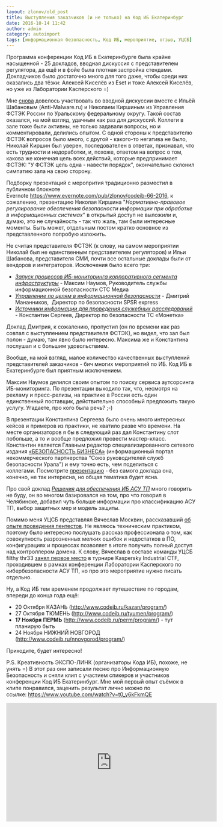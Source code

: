 ```yaml
---
layout: zlonov/old_post
title: Выступления заказчиков (и не только) на Код ИБ Екатеринбург
date: 2016-10-14 11:42
author: admin
category: autoimport
tags: [информационная безопасность, Код ИБ, мероприятие, отзыв, УЦСБ]
---
```

Программа конференции Код ИБ в Екатеринбурге была крайне насыщенной - 25 докладов, вводная дискуссия с представителем регулятора, да ещё и в фойе была плотная застройка стендами. Докладчиков было достаточно много для того даже, чтобы среди них оказались два тёзки: Алексей Киселёв из Eset и тоже Алексей Киселёв, но уже из Лаборатории Касперского =)

Мне <a href="https://zlonov.ru/2016/09/miniroadshow/">снова</a> довелось участвовать во вводной дискуссии вместе с Ильёй Шабановым (Anti-Malware.ru) и Николаем Киршиным из Управления ФСТЭК России по Уральскому федеральному округу. Такой состав оказался, на мой взгляд, удачным как раз для дискуссий. Коллеги в зале тоже были активны, не только задавали вопросы, но и комментировали, делились опытом. С одной стороны к представителю ФСТЭК вопросов было много, с другой - какого-то негатива не было, Николай Киршин был уверен, последователен в ответах, признавал, что есть трудности и недоработки, и, похоже, ответом на вопрос о том, какова же конечная цель всех действий, которые предпринимает ФСТЭК: "У ФСТЭК цель одна - навести порядок", окончательно склонил симпатию зала на свою сторону.

Подборку презентаций с меропрития традиционно разместил в публичном блокноте Evernote <a href="https://www.evernote.com/pub/zlonov/codeib-66-2016">https://www.evernote.com/pub/zlonov/codeib-66-2016</a>, к сожалению, презентацию Николая Киршина "<em>Нормативно-правовое регулирование обеспечения безопасности информации при обработке в информационных системах</em>" в открытый доступ не выложили и, думаю, это не случайность - так что жаль, там были интересные моменты. Быть может, отдельным постом кратко основное из представленного попробую изложить.

Не считая представителя ФСТЭК (к слову, на самом мероприятии Николай был не единственным представителем регуляторов) и Ильи Шабанова, представителя СМИ, почти все остальные доклады были от вендоров и интеграторов. Исключения было всего три:

<ul>
    <li><a href="https://www.evernote.com/shard/s178/nl/21930131/f431a25b-763f-4743-84f0-7870022e57a4?title=%D0%97%D0%B0%D0%BF%D1%83%D1%81%D0%BA%20%D0%BF%D1%80%D0%BE%D1%86%D0%B5%D1%81%D1%81%D0%BE%D0%B2%20%D0%98%D0%91-%D0%BC%D0%BE%D0%BD%D0%B8%D1%82%D0%BE%D1%80%D0%B8%D0%BD%D0%B3%D0%B0%20%D0%BA%D0%BE%D1%80%D0%BF%D0%BE%D1%80%D0%B0%D1%82%D0%B8%D0%B2%D0%BD%D0%BE%D0%B3%D0%BE%20%D1%81%D0%B5%D0%B3%D0%BC%D0%B5%D0%BD%D1%82%D0%B0%20%D0%B8%D0%BD%D1%84%D1%80%D0%B0%D1%81%D1%82%D1%80%D1%83%D0%BA%D1%82%D1%83%D1%80%D1%8B"><em>Запуск процессов ИБ-мониторинга корпоративного сегмента инфраструктуры</em></a> - Максим Наумов, Руководитель службы информационной безопасности СТС Медиа</li>
    <li><a href="https://www.evernote.com/shard/s178/nl/21930131/60ff1308-c31a-4b93-9275-9b311f3cbe9f?title=%D0%A3%D0%BF%D1%80%D0%B0%D0%B2%D0%BB%D0%B5%D0%BD%D0%B8%D0%B5%20%D0%BF%D0%BE%20%D1%86%D0%B5%D0%BB%D1%8F%D0%BC%20%D0%B2%20%D0%B8%D0%BD%D1%84%D0%BE%D1%80%D0%BC%D0%B0%D1%86%D0%B8%D0%BE%D0%BD%D0%BD%D0%BE%D0%B9%20%D0%B1%D0%B5%D0%B7%D0%BE%D0%BF%D0%B0%D1%81%D0%BD%D0%BE%D1%81%D1%82%D0%B8"><em>Управление по целям в информационной безопасности</em></a> - Дмитрий Мананников,  Директор по безопасности SPSR express</li>
    <li><a href="https://www.evernote.com/shard/s178/nl/21930131/f4fc5946-fd02-44d4-b892-916cc5be64a0?title=%D0%98%D1%81%D1%82%D0%BE%D1%87%D0%BD%D0%B8%D0%BA%D0%B8%20%D0%B8%D0%BD%D1%84%D0%BE%D1%80%D0%BC%D0%B0%D1%86%D0%B8%D0%B8%20%D0%B4%D0%BB%D1%8F%20%D0%BF%D1%80%D0%BE%D0%B2%D0%B5%D0%B4%D0%B5%D0%BD%D0%B8%D1%8F%20%D1%81%D0%BB%D1%83%D0%B6%D0%B5%D0%B1%D0%BD%D1%8B%D1%85%20%D1%80%D0%B0%D1%81%D1%81%D0%BB%D0%B5%D0%B4%D0%BE%D0%B2%D0%B0%D0%BD%D0%B8%D0%B9"><em>Источники информации для проведения служебных расследований</em></a> - Константин Сергеев,
Директор по безопасности ТС «Монетка»</li>
</ul>

Доклад Дмитрия, к сожалению, пропустил (он по времени как раз совпал с выступлением представителя ФСТЭК), но видел, что зал был полон - думаю, там явно было интересно. Максима же и Константина послушал и с большим удовольствием.

Вообще, на мой взгляд, малое количество качественных выступлений представителей заказчиков - бич многих мероприятий по ИБ. Код ИБ в Екатеринбурге был приятным исключением.

Максим Наумов делился своим опытом по поиску сервиса аутсорсинга ИБ-мониторинга. По презентации выходило так, что, несмотря на рекламу и пресс-релизы, на практике в России есть один единственный поставщик, действительно способный предложить такую услугу. Угадаете, про кого была речь? ;-)

В презентации Константина Сергеева было очень много интересных кейсов и примеров из практики, не хватило разве что времени. На месте организаторов я бы в следующий раз дал Константину слот побольше, а то и вообще предложил провести мастер-класс. Константин является Главным редактор специализированного сетевого издания <a href="http://www.ekb-security.ru/" target="_blank">«БЕЗОПАСНОСТЬ БИЗНЕСА»</a> (информационный портал некоммерческого партнерства "Союз руководителей служб безопасности Урала") и ему точно есть, чем поделиться с коллегами. Посмотрите <a href="https://www.evernote.com/shard/s178/nl/21930131/f4fc5946-fd02-44d4-b892-916cc5be64a0?title=%D0%98%D1%81%D1%82%D0%BE%D1%87%D0%BD%D0%B8%D0%BA%D0%B8%20%D0%B8%D0%BD%D1%84%D0%BE%D1%80%D0%BC%D0%B0%D1%86%D0%B8%D0%B8%20%D0%B4%D0%BB%D1%8F%20%D0%BF%D1%80%D0%BE%D0%B2%D0%B5%D0%B4%D0%B5%D0%BD%D0%B8%D1%8F%20%D1%81%D0%BB%D1%83%D0%B6%D0%B5%D0%B1%D0%BD%D1%8B%D1%85%20%D1%80%D0%B0%D1%81%D1%81%D0%BB%D0%B5%D0%B4%D0%BE%D0%B2%D0%B0%D0%BD%D0%B8%D0%B9">презентацию</a> - без самого доклада она, конечно, не так интересна, но общая тематика будет ясна.<b><i>
</i></b>

Про свой доклад <em><a href="https://www.evernote.com/shard/s178/nl/21930131/a773db20-afba-4592-9796-4c870bff8916?title=%D0%A0%D0%B5%D1%88%D0%B5%D0%BD%D0%B8%D1%8F%20%D0%B4%D0%BB%D1%8F%20%D0%BE%D0%B1%D0%B5%D1%81%D0%BF%D0%B5%D1%87%D0%B5%D0%BD%D0%B8%D1%8F%20%D0%98%D0%91%20%D0%90%D0%A1%D0%A3%20%D0%A2%D0%9F">Решения для обеспечения ИБ АСУ ТП</a> </em>много говорить не буду, он во многом базировался на том, про что говорил в Челябинске, добавил чуть больше информации про классификацию АСУ ТП, выбор защитных мер и модель защиты.

Помимо меня УЦСБ представлял Вячеслав Москвин, рассказавший <a href="https://www.evernote.com/shard/s178/nl/21930131/a315fdaa-539f-44ea-b589-39d5ba5cbcef?title=%D0%9F%D1%80%D0%B0%D0%BA%D1%82%D0%B8%D1%87%D0%B5%D1%81%D0%BA%D0%B8%D0%B9%20%D0%BE%D0%BF%D1%8B%D1%82%20%D0%BF%D1%80%D0%BE%D0%B2%D0%B5%D0%B4%D0%B5%D0%BD%D0%B8%D1%8F%20%D1%82%D0%B5%D1%81%D1%82%D0%B8%D1%80%D0%BE%D0%B2%D0%B0%D0%BD%D0%B8%D0%B9%20%D0%BD%D0%B0%20%D0%BF%D1%80%D0%BE%D0%BD%D0%B8%D0%BA%D0%BD%D0%BE%D0%B2%D0%B5%D0%BD%D0%B8%D0%B5">об опыте проведения пентестов</a>. Не являюсь техническим практиком, поэтому было интересно послушать рассказ профессионала о том, как совокупность разрозненных мелких ошибок и недостатков в ПО, конфигурациях и процессах позволяет в итоге получить полный доступ над контроллером домена. К слову, Вячеслав в составе команды УЦСБ filthy thr33 <a href="https://www.facebook.com/USSCru/posts/1292128614131765">занял первое место</a> в турнире Kaspersky Industrial CTF, проходившем в рамках конференции Лаборатории Касперского по кибербезопасности АСУ ТП, но про это мероприятие нужно писать отдельно.

Ну, а Код ИБ тем временем продолжает путешествие по городам, впереди до конца года ещё:

<ul>
    <li>20 Октября КАЗАНЬ (<a href="http://www.codeib.ru/kazan/program/">http://www.codeib.ru/kazan/program/</a>)</li>
    <li>27 Октября ТЮМЕНЬ (<a href="http://www.codeib.ru/tyumen/program/">http://www.codeib.ru/tyumen/program/</a>)</li>
    <li><strong>17 Ноября</strong> <b>ПЕРМЬ</b> (<a href="http://www.codeib.ru/perm/program/">http://www.codeib.ru/perm/program/</a>) - тут планирую быть</li>
    <li>24 Ноября НИЖНИЙ НОВГОРОД (<a href="http://www.codeib.ru/nnovgorod/program/">http://www.codeib.ru/nnovgorod/program/</a>)</li>
</ul>

Приходите, будет интересно!

P.S. Креативность ЭКСПО-ЛИНК (организаторы Кода ИБ), похоже, не унять =) В этот раз они записали песню про Информационную Безопасность и сняли клип с участием спикеров и участников конференции Код ИБ Екатеринбург. Мне мой первый опыт съёмок в клипе понравился, заценить результат лично можно по ссылке: <a href="https://www.youtube.com/watch?v=t0_y6kFkmQE">https://www.youtube.com/watch?v=t0_y6kFkmQE</a>

<p style="text-align: center;"><iframe src="https://www.youtube.com/embed/t0_y6kFkmQE" width="560" height="315" frameborder="0" allowfullscreen="allowfullscreen"></iframe>
